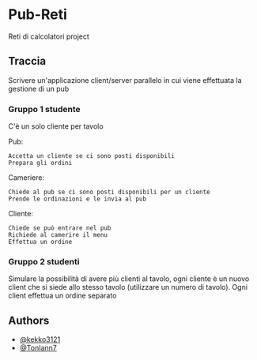# Pub-Reti

Reti di calcolatori project

## Traccia

Scrivere un'applicazione client/server parallelo in cui viene effettuata la gestione di un pub

### Gruppo 1 studente

C'è un solo cliente per tavolo

Pub:

    Accetta un cliente se ci sono posti disponibili
    Prepara gli ordini

Cameriere:

    Chiede al pub se ci sono posti disponibili per un cliente
    Prende le ordinazioni e le invia al pub

Cliente:

    Chiede se può entrare nel pub 
    Richiede al camerire il menu
    Effettua un ordine

### Gruppo 2 studenti

Simulare la possibilità di avere più clienti al tavolo, ogni cliente è un nuovo client che si siede allo stesso tavolo (utilizzare un numero di tavolo). Ogni client effettua un ordine separato

## Authors

- [@kekko3121](https://github.com/kekko3121)
- [@TonIann7](https://github.com/TonIann7)